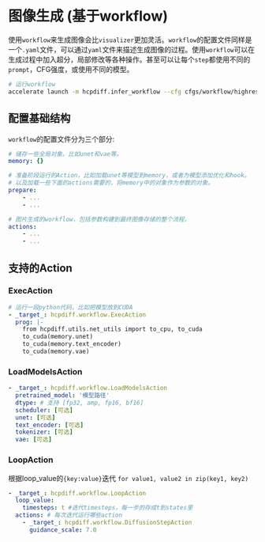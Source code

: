 # 图像生成 (基于workflow)

使用`workflow`来生成图像会比`visualizer`更加灵活。`workflow`的配置文件同样是一个`.yaml`文件，可以通过`yaml`文件来描述生成图像的过程。使用`workflow`可以在生成过程中加入超分，局部修改等各种操作。甚至可以让每个`step`都使用不同的`prompt`，CFG强度，或使用不同的模型。

```bash
# 运行workflow
accelerate launch -m hcpdiff.infer_workflow --cfg cfgs/workflow/highres_fix.yaml
```

## 配置基础结构
`workflow`的配置文件分为三个部分:
```yaml
# 储存一些全局对象。比如unet和vae等。
memory: {}

# 准备阶段运行的Action，比如加载unet等模型到memory，或者为模型添加优化和hook。
# 以及加载一些下面的actions需要的，将memory中的对象作为参数的对象。
prepare:
    - ...
    - ...

# 图片生成的workflow，包括参数构建到最终图像存储的整个流程。
actions:
    - ...
    - ...
```



## 支持的Action

### ExecAction
```yaml
# 运行一段python代码，比如把模型放到CUDA
- _target_: hcpdiff.workflow.ExecAction
  prog: |-
    from hcpdiff.utils.net_utils import to_cpu, to_cuda
    to_cuda(memory.unet)
    to_cuda(memory.text_encoder)
    to_cuda(memory.vae)
```

### LoadModelsAction
```yaml
- _target_: hcpdiff.workflow.LoadModelsAction
  pretrained_model: '模型路径'
  dtype: # 支持 [fp32, amp, fp16, bf16]
  scheduler: [可选]
  unet: [可选]
  text_encoder: [可选]
  tokenizer: [可选]
  vae: [可选]
```

### LoopAction
根据loop_value的`{key:value}`迭代 `for value1, value2 in zip(key1, key2)`
```yaml
- _target_: hcpdiff.workflow.LoopAction
  loop_value:
    timesteps: t #迭代timesteps，每一步的存成t到states里
  actions: # 每次迭代运行哪些action
    - _target_: hcpdiff.workflow.DiffusionStepAction
      guidance_scale: 7.0
```
